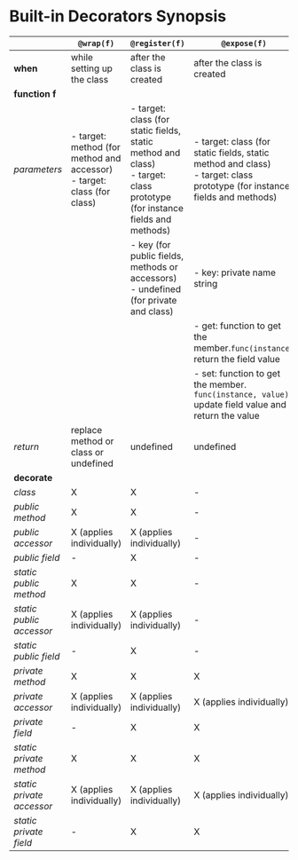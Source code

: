 # Built-in Decorators Synopsis

|                           |                              `@wrap(f)`                                   |                                                       `@register(f)`                                                         |             `@expose(f)`                                                                                                     |             `@initialize(f)`          |
|---------------------------|---------------------------------------------------------------------------|--------------------------------------------------------------------------------------------------------------------------    |------------------------------------------------------------------------------------------------------------------------------|---------------------------------------|
| **when**                  | while setting up the class                                                | after the class is created                                                                                                   | after the class is created                                                                                                   | after executing the class initializer |
| **function f**            |                                                                           |                                                                                                                              |                                                                                                                              |                                       |
| *parameters*              | - target: method (for method and accessor)<br>- target: class (for class) | - target: class (for static fields, static method and class)<br/>- target: class prototype (for instance fields and methods) | - target: class (for static fields, static method and class)<br/>- target: class prototype (for instance fields and methods) | - target: class instance              |
|                           |                                                                           | - key (for public fields, methods or accessors)<br>- undefined (for private and class)                                       | - key: private name string                                                                                                   | - value: field value                  |
|                           |                                                                           |                                                                                                                              | - get: function to get the member.`func(instance)` return the field value                                                    | - key: field key                      |
|                           |                                                                           |                                                                                                                              | - set: function to get the member. `func(instance, value)` update field value and return the value                           |                                       |
| *return*                  | replace method or class or undefined                                      | undefined                                                                                                                    | undefined                                                                                                                    | undefined                             |
| **decorate**              |                                                                           |                                                                                                                              |                                                                                                                              |                                       |    
| *class*                   |                                  X                                        |                                                             X                                                                |                                                             -                                                                |                   -                   |
| *public method*           |                                  X                                        |                                                             X                                                                |                                                             -                                                                |                   -                   |
| *public accessor*         |                      X (applies individually)                             |                                                 X (applies individually)                                                     |                                                             -                                                                |                   -                   |
| *public field*            |                                  -                                        |                                                             X                                                                |                                                             -                                                                |                   X                   |
| *static public method*    |                                  X                                        |                                                             X                                                                |                                                             -                                                                |                   -                   |
| *static public accessor*  |                      X (applies individually)                             |                                                 X (applies individually)                                                     |                                                             -                                                                |                   -                   |
| *static public field*     |                                  -                                        |                                                             X                                                                |                                                             -                                                                |                   X                   |
| *private method*          |                                  X                                        |                                                             X                                                                |                                                             X                                                                |                   -                   |
| *private accessor*        |                      X (applies individually)                             |                                                 X (applies individually)                                                     |                                                 X (applies individually)                                                     |                   -                   |
| *private field*           |                                  -                                        |                                                             X                                                                |                                                             X                                                                |                   -                   |
| *static private method*   |                                  X                                        |                                                             X                                                                |                                                             X                                                                |                   -                   |
| *static private accessor* |                      X (applies individually)                             |                                                 X (applies individually)                                                     |                                                 X (applies individually)                                                     |                   -                   |
| *static private field*    |                                  -                                        |                                                             X                                                                |                                                             X                                                                |                   -                   |
